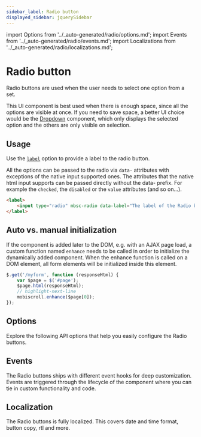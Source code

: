 ```yaml
---
sidebar_label: Radio button
displayed_sidebar: jquerySidebar
---
```


import Options from '../\_auto-generated/radio/options.md';
import Events from '../\_auto-generated/radio/events.md';
import Localizations from '../\_auto-generated/radio/localizations.md';

# Radio button

Radio buttons are used when the user needs to select one option from a set.

This UI component is best used when there is enough space, since all the options are visible at once.
If you need to save space, a better UI choice would be the [Dropdown](./dropdown) component,
which only displays the selected option and the others are only visible on selection.

## Usage

Use the [`label`](#opt-label) option to provide a label to the radio button.

All the options can be passed to the radio via `data-` attributes with exceptions of the native input supported ones. The attributes that the native html input supports can be passed directly without the data- prefix. For example the `checked`, the `disabled` or the `value` attributes (and so on...).

```html
<label>
    <input type="radio" mbsc-radio data-label="The label of the Radio button" />
</label>
```

## Auto vs. manual initialization

If the component is added later to the DOM, e.g. with an AJAX page load, a custom function named `enhance` needs to be called in order to initialize the dynamically added component. When the enhance function is called on a DOM element, all form elements will be initialized inside this element.

```js
$.get('/myform', function (responseHtml) {
    var $page = $('#page');
    $page.html(responseHtml);
    // highlight-next-line
    mobiscroll.enhance($page[0]);
});
```

<div className="option-list">

## Options
Explore the following API options that help you easily configure the Radio buttons.

<Options />

## Events
The Radio buttons ships with different event hooks for deep customization. Events are triggered through the lifecycle of the component where you can tie in custom functionality and code.

<Events />

## Localization
The Radio buttons is fully localized. This covers date and time format, button copy, rtl and more.

<Localizations />

</div>
